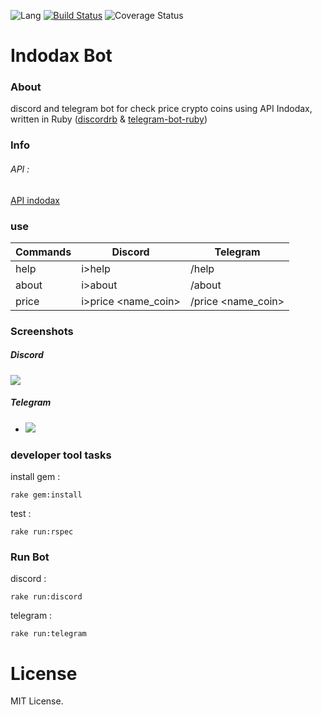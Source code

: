 
![Lang](https://img.shields.io/badge/Language-Ruby-red)
[![Build Status](https://travis-ci.com/rokhimin/Indodax-bot.svg?branch=master)](https://travis-ci.com/rokhimin/Indodax-bot)
![Coverage Status](https://img.shields.io/badge/coverage-99%25-green)
# Indodax Bot

### About
discord and telegram bot for check price crypto coins using API Indodax, written in Ruby ([discordrb](https://github.com/meew0/discordrb) & [telegram-bot-ruby](https://github.com/atipugin/telegram-bot-ruby))

### Info
###### API :
[API indodax](https://indodax.com/downloads/BITCOINCOID-API-DOCUMENTATION.pdf)

### use
|   Commands    |    Discord    |    Telegram    |
| ------------- | ------------- | ------------- |
|  help  | i>help | /help |
| about  | i>about | /about |
| price | i>price <name_coin> | /price <name_coin> |

### Screenshots
##### Discord
![](https://i.imgur.com/vIlPHQC.jpg)
##### Telegram
- ![](https://i.imgur.com/L19wdxK.jpg)

### developer tool tasks
install gem :
 ```
 rake gem:install
 ```
test :
 ```
 rake run:rspec
 ```
 
 ### Run Bot
discord :
 ```
 rake run:discord
 ```
telegram :
 ```
 rake run:telegram
 ```


# License
MIT License.





